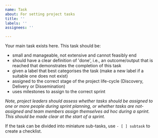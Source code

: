 ```yaml
---
name: Task
about: For setting project tasks
title: ''
labels: ''
assignees: ''

---
```


Your main task exists here. This task should be:

- small and manageable, not extensive and cannot feasibly end
- should have a clear definition of 'done', i.e., an outcome/output that is reached that demonstrates the completion of this task
- given a label that best categorises the task (make a new label if a suitable one does not exist)
- assigned to the correct stage of the project life-cycle (Discovery, Delivery or Dissemination)
- uses milestones to assign to the correct sprint

_Note, project leaders should assess whether tasks should be assigned to one or more people during sprint planning, or whether tasks are not-assigned and team members assign themselves ad hoc during a sprint. This should be made clear at the start of a sprint._


If the task can be divided into miniature sub-tasks, use `- [ ] subtask` to create a checklist.
